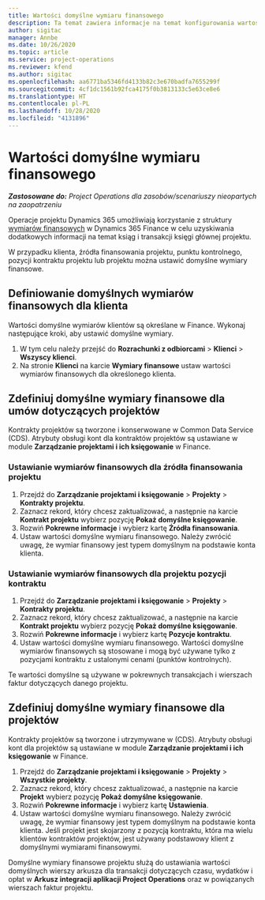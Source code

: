 ```yaml
---
title: Wartości domyślne wymiaru finansowego
description: Ta temat zawiera informacje na temat konfigurowania wartości domyślnych wymiarów finansowych.
author: sigitac
manager: Annbe
ms.date: 10/26/2020
ms.topic: article
ms.service: project-operations
ms.reviewer: kfend
ms.author: sigitac
ms.openlocfilehash: aa6771ba5346fd4133b82c3e670badfa7655299f
ms.sourcegitcommit: 4cf1dc1561b92fca4175f0b3813133c5e63ce8e6
ms.translationtype: HT
ms.contentlocale: pl-PL
ms.lasthandoff: 10/28/2020
ms.locfileid: "4131896"
---
```

# <a name="financial-dimension-defaults"></a>Wartości domyślne wymiaru finansowego

_**Zastosowane do:** Project Operations dla zasobów/scenariuszy nieopartych na zaopatrzeniu_

Operacje projektu Dynamics 365 umożliwiają korzystanie z struktury [wymiarów finansowych](https://docs.microsoft.com/dynamics365/finance/general-ledger/financial-dimensions) w Dynamics 365 Finance w celu uzyskiwania dodatkowych informacji na temat ksiąg i transakcji księgi głównej projektu.

W przypadku klienta, źródła finansowania projektu, punktu kontrolnego, pozycji kontraktu projektu lub projektu można ustawić domyślne wymiary finansowe.

## <a name="define-default-financial-dimensions-for-a-customer"></a>Definiowanie domyślnych wymiarów finansowych dla klienta

Wartości domyślne wymiarów klientów są określane w Finance. Wykonaj następujące kroki, aby ustawić domyślne wymiary.

1. W tym celu należy przejść do **Rozrachunki z odbiorcami** > **Klienci** > **Wszyscy klienci**.
2. Na stronie **Klienci** na karcie **Wymiary finansowe** ustaw wartości wymiarów finansowych dla określonego klienta.

## <a name="define-default-financial-dimensions-for-project-contracts"></a>Zdefiniuj domyślne wymiary finansowe dla umów dotyczących projektów

Kontrakty projektów są tworzone i konserwowane w Common Data Service (CDS). Atrybuty obsługi kont dla kontraktów projektów są ustawiane w module **Zarządzanie projektami i ich księgowanie** w Finance.

### <a name="set-financial-dimensions-for-a-project-funding-source"></a>Ustawianie wymiarów finansowych dla źródła finansowania projektu

1. Przejdź do **Zarządzanie projektami i księgowanie** > **Projekty** > **Kontrakty projektu**.
2. Zaznacz rekord, który chcesz zaktualizować, a następnie na karcie **Kontrakt projektu** wybierz pozycję **Pokaż domyślne księgowanie**.
3. Rozwiń **Pokrewne informacje** i wybierz kartę **Źródła finansowania**.
4. Ustaw wartości domyślne wymiaru finansowego. Należy zwrócić uwagę, że wymiar finansowy jest typem domyślnym na podstawie konta klienta.

### <a name="set-financial-dimensions-for-a-project-contract-line"></a>Ustawianie wymiarów finansowych dla projektu pozycji kontraktu

1. Przejdź do **Zarządzanie projektami i księgowanie** > **Projekty** > **Kontrakty projektu**.
2. Zaznacz rekord, który chcesz zaktualizować, a następnie na karcie **Kontrakt projektu** wybierz pozycję **Pokaż domyślne księgowanie**.
3. Rozwiń **Pokrewne informacje** i wybierz kartę **Pozycje kontraktu**.
4. Ustaw wartości domyślne wymiaru finansowego. Wartości domyślne wymiarów finansowych są stosowane i mogą być używane tylko z pozycjami kontraktu z ustalonymi cenami (punktów kontrolnych).

Te wartości domyślne są używane w pokrewnych transakcjach i wierszach faktur dotyczących danego projektu.

## <a name="define-default-financial-dimensions-for-projects"></a>Zdefiniuj domyślne wymiary finansowe dla projektów

Kontrakty projektów są tworzone i utrzymywane w (CDS). Atrybuty obsługi kont dla projektów są ustawiane w module **Zarządzanie projektami i ich księgowanie** w Finance.

1. Przejdź do **Zarządzanie projektami i księgowanie** > **Projekty** > **Wszystkie projekty**.
2. Zaznacz rekord, który chcesz zaktualizować, a następnie na karcie **Projekt** wybierz pozycję **Pokaż domyślne księgowanie**.
3. Rozwiń **Pokrewne informacje** i wybierz kartę **Ustawienia**.
4. Ustaw wartości domyślne wymiaru finansowego. Należy zwrócić uwagę, że wymiar finansowy jest typem domyślnym na podstawie konta klienta. Jeśli projekt jest skojarzony z pozycją kontraktu, która ma wielu klientów kontraktów projektów, jest używany podstawowy klient z domyślnymi wymiarami finansowymi.

Domyślne wymiary finansowe projektu służą do ustawiania wartości domyślnych wierszy arkusza dla transakcji dotyczących czasu, wydatków i opłat w **Arkusz integracji aplikacji Project Operations** oraz w powiązanych wierszach faktur projektu.
